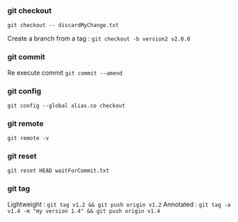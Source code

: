 
### git checkout

`git checkout -- discardMyChange.txt`

Create a branch from a tag :
`git checkout -b version2 v2.0.0`

### git commit

Re execute commit
`git commit --amend`

### git config
`git config --global alias.co checkout`

### git remote
`git remote -v`

### git reset

`git reset HEAD waitForCommit.txt`

### git tag
Lightweight : `git tag v1.2 && git push origin v1.2`
Annotated : `git tag -a v1.4 -m "my version 1.4" && git push origin v1.4`
